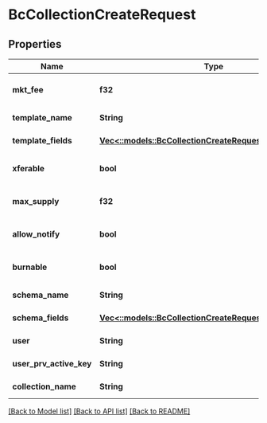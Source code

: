 # BcCollectionCreateRequest

## Properties
Name | Type | Description | Notes
------------ | ------------- | ------------- | -------------
**mkt_fee** | **f32** |  | [optional] [default to null]
**template_name** | **String** |  | [default to null]
**template_fields** | [**Vec<::models::BcCollectionCreateRequestTemplateFields>**](BcCollectionCreateRequest_template_fields.md) |  | [default to null]
**xferable** | **bool** |  | [optional] [default to null]
**max_supply** | **f32** |  | [optional] [default to null]
**allow_notify** | **bool** |  | [optional] [default to null]
**burnable** | **bool** |  | [optional] [default to null]
**schema_name** | **String** |  | [default to null]
**schema_fields** | [**Vec<::models::BcCollectionCreateRequestTemplateFields>**](BcCollectionCreateRequest_template_fields.md) |  | [default to null]
**user** | **String** |  | [default to null]
**user_prv_active_key** | **String** |  | [default to null]
**collection_name** | **String** |  | [default to null]

[[Back to Model list]](../README.md#documentation-for-models) [[Back to API list]](../README.md#documentation-for-api-endpoints) [[Back to README]](../README.md)


